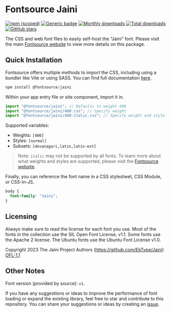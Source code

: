 # Fontsource Jaini

[![npm (scoped)](https://img.shields.io/npm/v/@fontsource/jaini?color=brightgreen)](https://www.npmjs.com/package/@fontsource/jaini) [![Generic badge](https://img.shields.io/badge/fontsource-passing-brightgreen)](https://github.com/fontsource/fontsource) [![Monthly downloads](https://badgen.net/npm/dm/@fontsource/jaini)](https://github.com/fontsource/fontsource) [![Total downloads](https://badgen.net/npm/dt/@fontsource/jaini)](https://github.com/fontsource/fontsource) [![GitHub stars](https://img.shields.io/github/stars/fontsource/fontsource.svg?style=social&label=Star)](https://github.com/fontsource/fontsource/stargazers)

The CSS and web font files to easily self-host the “Jaini” font. Please visit the main [Fontsource website](https://fontsource.org/fonts/jaini) to view more details on this package.

## Quick Installation

Fontsource offers multiple methods to import the CSS, including using a bundler like Vite or using SASS. You can find full documentation [here](https://fontsource.org/docs/getting-started/introduction).

```javascript
npm install @fontsource/jaini
```

Within your app entry file or site component, import it in.

```javascript
import "@fontsource/jaini"; // Defaults to weight 400
import "@fontsource/jaini/400.css"; // Specify weight
import "@fontsource/jaini/400-italic.css"; // Specify weight and style
```

Supported variables:
- Weights: `[400]`
- Styles: `[normal]`
- Subsets: `[devanagari,latin,latin-ext]`

> Note: `italic` may not be supported by all fonts. To learn more about what weights and styles are supported, please visit the [Fontsource website](https://fontsource.org/fonts/jaini).

Finally, you can reference the font name in a CSS stylesheet, CSS Module, or CSS-in-JS.

```css
body {
  font-family: "Jaini";
}
```

## Licensing
Always make sure to read the license for each font you use. Most of the fonts in the collection use the SIL Open Font License, v1.1. Some fonts use the Apache 2 license. The Ubuntu fonts use the Ubuntu Font License v1.0.

Copyright 2023 The Jaini Project Authors (https://github.com/EkType/Jaini)
[OFL-1.1](http://scripts.sil.org/OFL)

## Other Notes
Font version (provided by source): `v1`.

If you have any suggestions or ideas to improve the performance of font loading or expand the existing library, feel free to star and contribute to this repository. You can share your suggestions or ideas by creating an [issue](https://github.com/fontsource/fontsource/issues).